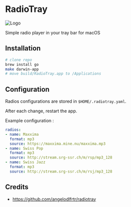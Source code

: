 # RadioTray

![Logo](./lib/icons/radio.red.128.png)

Simple radio player in your tray bar for macOS

## Installation

```bash
# clone repo
brew install go
make darwin-app
# move build/RadioTray.app to /Applications
```

## Configuration

Radios configurations are stored in `$HOME/.radiotray.yaml`.

After each change, restart the app.

Example configuration :

```yaml
radios:
- name: Maxxima
  format: mp3
  source: https://maxxima.mine.nu/maxxima.mp3
- name: Swiss Pop
  format: mp3
  source: http://stream.srg-ssr.ch/m/rsp/mp3_128
- name: Swiss Jazz
  format: mp3
  source: http://stream.srg-ssr.ch/m/rsj/mp3_128
```

## Credits

- https://github.com/angelodlfrtr/radiotray